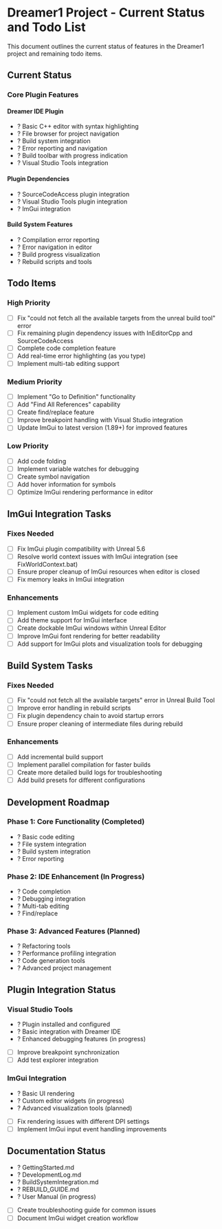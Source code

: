 # Dreamer1 Project - Current Status and Todo List

This document outlines the current status of features in the Dreamer1 project and remaining todo items.

## Current Status

### Core Plugin Features

#### Dreamer IDE Plugin
- ? Basic C++ editor with syntax highlighting
- ? File browser for project navigation
- ? Build system integration
- ? Error reporting and navigation
- ? Build toolbar with progress indication
- ? Visual Studio Tools integration

#### Plugin Dependencies
- ? SourceCodeAccess plugin integration
- ? Visual Studio Tools plugin integration
- ? ImGui integration

#### Build System Features
- ? Compilation error reporting
- ? Error navigation in editor
- ? Build progress visualization
- ? Rebuild scripts and tools

## Todo Items

### High Priority
- [ ] Fix "could not fetch all the available targets from the unreal build tool" error
- [ ] Fix remaining plugin dependency issues with InEditorCpp and SourceCodeAccess
- [ ] Complete code completion feature
- [ ] Add real-time error highlighting (as you type)
- [ ] Implement multi-tab editing support

### Medium Priority
- [ ] Implement "Go to Definition" functionality
- [ ] Add "Find All References" capability
- [ ] Create find/replace feature
- [ ] Improve breakpoint handling with Visual Studio integration
- [ ] Update ImGui to latest version (1.89+) for improved features

### Low Priority
- [ ] Add code folding
- [ ] Implement variable watches for debugging
- [ ] Create symbol navigation
- [ ] Add hover information for symbols
- [ ] Optimize ImGui rendering performance in editor

## ImGui Integration Tasks

### Fixes Needed
- [ ] Fix ImGui plugin compatibility with Unreal 5.6
- [ ] Resolve world context issues with ImGui integration (see FixWorldContext.bat)
- [ ] Ensure proper cleanup of ImGui resources when editor is closed
- [ ] Fix memory leaks in ImGui integration

### Enhancements
- [ ] Implement custom ImGui widgets for code editing
- [ ] Add theme support for ImGui interface
- [ ] Create dockable ImGui windows within Unreal Editor
- [ ] Improve ImGui font rendering for better readability
- [ ] Add support for ImGui plots and visualization tools for debugging

## Build System Tasks

### Fixes Needed
- [ ] Fix "could not fetch all the available targets" error in Unreal Build Tool
- [ ] Improve error handling in rebuild scripts
- [ ] Fix plugin dependency chain to avoid startup errors
- [ ] Ensure proper cleaning of intermediate files during rebuild

### Enhancements
- [ ] Add incremental build support
- [ ] Implement parallel compilation for faster builds
- [ ] Create more detailed build logs for troubleshooting
- [ ] Add build presets for different configurations

## Development Roadmap

### Phase 1: Core Functionality (Completed)
- ? Basic code editing
- ? File system integration
- ? Build system integration
- ? Error reporting

### Phase 2: IDE Enhancement (In Progress)
- ? Code completion
- ? Debugging integration
- ? Multi-tab editing
- ? Find/replace

### Phase 3: Advanced Features (Planned)
- ? Refactoring tools
- ? Performance profiling integration
- ? Code generation tools
- ? Advanced project management

## Plugin Integration Status

### Visual Studio Tools
- ? Plugin installed and configured
- ? Basic integration with Dreamer IDE
- ? Enhanced debugging features (in progress)
- [ ] Improve breakpoint synchronization
- [ ] Add test explorer integration

### ImGui Integration
- ? Basic UI rendering
- ? Custom editor widgets (in progress)
- ? Advanced visualization tools (planned)
- [ ] Fix rendering issues with different DPI settings
- [ ] Implement ImGui input event handling improvements

## Documentation Status

- ? GettingStarted.md
- ? DevelopmentLog.md
- ? BuildSystemIntegration.md
- ? REBUILD_GUIDE.md
- ? User Manual (in progress)
- [ ] Create troubleshooting guide for common issues
- [ ] Document ImGui widget creation workflow